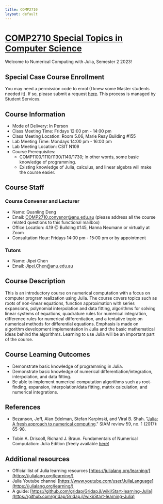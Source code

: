 ```yaml
---
title: COMP2710
layout: default
---
```


# [COMP2710 Special Topics in Computer Science](https://programsandcourses.anu.edu.au/2023/course/comp2710) 

Welcome to Numerical Computing with Julia, Semester 2 2023!

## Special Case Course Enrollment 

You may need a permission code to enrol (I knew some Master students needed it). If so, please submit a request [here](https://cecc.anu.edu.au/current-students/program-management/enrolling-cecc-courses). This process is managed by Student Services.

## Course Information

- Mode of Delivery: In Person
- Class Meeting Time: Fridays 12:00 pm - 14:00 pm
- Class Meeting Location: Room 5.06, Marie Reay Building #155
- Lab Meeting Time: Mondays 14:00 pm - 16:00 pm
- Lab Meeting Location: CSIT N109
- Course Prerequisites:
  - COMP1100/1110/1130/1140/1730; In other words, some basic knowledge of programming.
  - Existing knowledge of Julia, calculus, and linear algebra will make the course easier.


## Course Staff

### Course Convener and Lecturer

- Name: Quanling Deng
- Email: COMP2710.convenor@anu.edu.au (please address all the course related questions to this functional mailbox)
- Office Location: 4.19 @ Building #145, Hanna Neumann or virtually at Zoom
- Consultation Hour: Fridays 14:00 pm - 15:00 pm or by appointment

### Tutors

- Name: Jipei Chen
- Email: Jipei.Chen@anu.edu.au

## Course Description

This is an introductory course on numerical computation with a focus on computer program realization using Julia. The course covers topics such as roots of non-linear equations, function approximation with series expansions, polynomial interpolation and data fitting, algorithms for solving linear systems of equations, quadrature rules for numerical integration, difference rules for numerical differentiation, and a tentative topic on numerical methods for differential equations. Emphasis is made on algorithm development implementation in Julia and the basic mathematical ideas behind the algorithms. Learning to use Julia will be an important part of the course.

## Course Learning Outcomes

- Demonstrate basic knowledge of programming in Julia.
- Demonstrate basic knowledge of numerical differentiation/integration, interpolation, and data fitting.
- Be able to implement numerical computation algorithms such as root-finding, expansion, interpolation/data fitting, matrix calculation, and numerical integrations.

## References

- Bezanson, Jeff, Alan Edelman, Stefan Karpinski, and Viral B. Shah. "[Julia: A fresh approach to numerical computing](https://julialang.org/assets/research/julia-fresh-approach-BEKS.pdf)." SIAM review 59, no. 1 (2017): 65-98. 

- Tobin A. Driscoll, Richard J. Braun. Fundamentals of Numerical Computation: Julia Edition (freely available [here](https://tobydriscoll.net/fnc-julia/frontmatter.html))

## Additional resources
- Official list of Julia learning resources [https://julialang.org/learning/](https://julialang.org/learning/)
- Julia Youtube channel [https://www.youtube.com/user/JuliaLanguage](https://julialang.org/learning/)
- A guide: [https://github.com/gridap/Gridap.jl/wiki/Start-learning-Julia](https://github.com/gridap/Gridap.jl/wiki/Start-learning-Julia)
